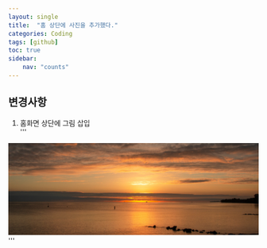 ```yaml
---
layout: single
title:  "홈 상단에 사진을 추가했다."
categories: Coding
tags: [github]
toc: true
sidebar:
    nav: "counts"
---
```


## 변경사항

1. 홈화면 상단에 그림 삽입<br>
'''
<div class="title_image">
  <div class="t_img">
    <img src="/assets/images/sunrise-8235464.jpg" class="title_splash">
  </div>
</div>
'''
